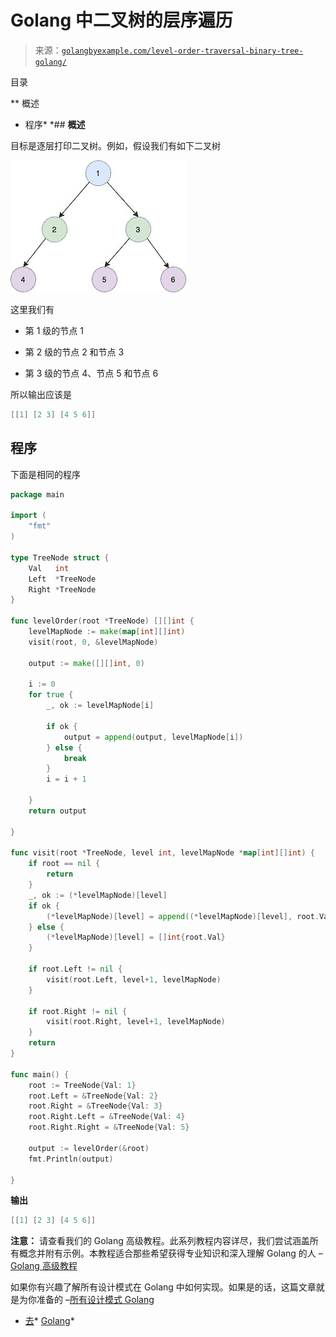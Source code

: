 <!--yml

分类：未分类

日期：2024-10-13 06:45:04

-->

# Golang 中二叉树的层序遍历

> 来源：[`golangbyexample.com/level-order-traversal-binary-tree-golang/`](https://golangbyexample.com/level-order-traversal-binary-tree-golang/)

目录

**   概述

+   程序*  *## **概述**

目标是逐层打印二叉树。例如，假设我们有如下二叉树

![](img/9a9347838908483552b24df3dc54cd38.png)

这里我们有

+   第 1 级的节点 1

+   第 2 级的节点 2 和节点 3

+   第 3 级的节点 4、节点 5 和节点 6

所以输出应该是

```go
[[1] [2 3] [4 5 6]]
```

## **程序**

下面是相同的程序

```go
package main

import (
	"fmt"
)

type TreeNode struct {
	Val   int
	Left  *TreeNode
	Right *TreeNode
}

func levelOrder(root *TreeNode) [][]int {
	levelMapNode := make(map[int][]int)
	visit(root, 0, &levelMapNode)

	output := make([][]int, 0)

	i := 0
	for true {
		_, ok := levelMapNode[i]

		if ok {
			output = append(output, levelMapNode[i])
		} else {
			break
		}
		i = i + 1

	}
	return output

}

func visit(root *TreeNode, level int, levelMapNode *map[int][]int) {
	if root == nil {
		return
	}
	_, ok := (*levelMapNode)[level]
	if ok {
		(*levelMapNode)[level] = append((*levelMapNode)[level], root.Val)
	} else {
		(*levelMapNode)[level] = []int{root.Val}
	}

	if root.Left != nil {
		visit(root.Left, level+1, levelMapNode)
	}

	if root.Right != nil {
		visit(root.Right, level+1, levelMapNode)
	}
	return
}

func main() {
	root := TreeNode{Val: 1}
	root.Left = &TreeNode{Val: 2}
	root.Right = &TreeNode{Val: 3}
	root.Right.Left = &TreeNode{Val: 4}
	root.Right.Right = &TreeNode{Val: 5}

	output := levelOrder(&root)
	fmt.Println(output)

}
```

**输出**

```go
[[1] [2 3] [4 5 6]]
```

**注意：** 请查看我们的 Golang 高级教程。此系列教程内容详尽，我们尝试涵盖所有概念并附有示例。本教程适合那些希望获得专业知识和深入理解 Golang 的人 – [Golang 高级教程](https://golangbyexample.com/golang-comprehensive-tutorial/)

如果你有兴趣了解所有设计模式在 Golang 中如何实现。如果是的话，这篇文章就是为你准备的 –[所有设计模式 Golang](https://golangbyexample.com/all-design-patterns-golang/)

+   [去](https://golangbyexample.com/tag/go/)*   [Golang](https://golangbyexample.com/tag/golang/)*
